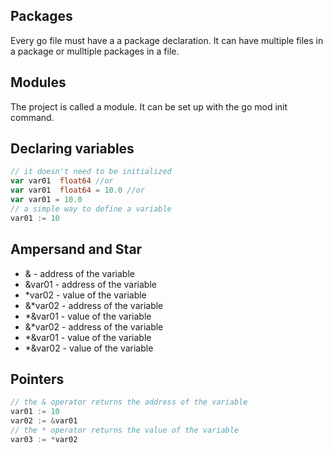## Packages

Every go file must have a a package declaration.
It can have multiple files in a package or mulltiple packages in a file.

## Modules

The project is called a module.
It can be set up with the go mod init command.


## Declaring variables

```Go
// it doesn't need to be initialized
var var01  float64 //or 
var var01  float64 = 10.0 //or 
var var01 = 10.0
// a simple way to define a variable
var01 := 10 
```

## Ampersand and Star
* & - address of the variable
* &var01 - address of the variable
* *var02 - value of the variable
* &*var02 - address of the variable
* *&var01 - value of the variable
* &*var02 - address of the variable
* *&var01 - value of the variable
* *&var02 - value of the variable

## Pointers
```Go
// the & operator returns the address of the variable
var01 := 10
var02 := &var01
// the * operator returns the value of the variable
var03 := *var02
```